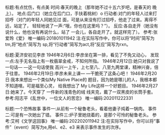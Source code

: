 标题:有点忧伤，有点美
时间:春天的晚上（那年她不过十五六岁吧，是春天的
晚上）。
地点:后门口（她立在后门口，手扶着桃树）o
行动者:对门的年轻人过来打招呼（对门的年轻人同她见过
面，可是从来没有打过招呼，他走了过来。离得不远，站定了，
轻轻地说了一声:“哦，你也在这里吗？”）。
反应:各自走开（她没有说什么，他也没有再说什么，站了
一会儿，各自走开了。就这样完了）。
参考:张爱玲《爱》
唯一编码:201801011942
注:在实际写作中，你可以将“时间”简写为tm,将“地点”简写为
sp,将“行动者”简写为act,将“反应”简写为rxn。

标题:夏济安初见李彦
1946年2月6日:李彦坐在第一排，看见了不免又动心，
发现一点:左手无名指上有一枚翡翠金戒，不知何所指。
1946年2月12日:她只对我说了一句话—
—这一句话使我
高兴一上午，上七至八、八至九两堂课，精神兴奋，倍于往昔。
1946年2月19日:李彦未来上课—
—干脆死了这条心吧！
1946年2月20日:我本来想出一个类似My Native Place的
题目，因为她是哪儿的人，我根本都不知道哩。可是福至心灵，
给我想出了 My Life这样一个好题目。
1946年2月27日:她来了。今天穿了 一件新的浅青色的绒
线夹克，戴了一双黑皮的长筒手套。
参考:阳志平《乱世中，一位文人的苦恋》
唯一编码:202011222331

标题:一个恐怖故事
事件一:从前有一个秘鲁老头，看着他妻子炖着一锅肉。
事件二:可是有一次她出了错。
事件三:炉子里她烧着的，是那个可怜的秘鲁老头。
参考:艾柯《文学这回事》
唯一编码:202202011942
注:在实际写作中，你可以将“事件”（event）简写为e,用el、e2、e3
来表示事件发生的次序。
